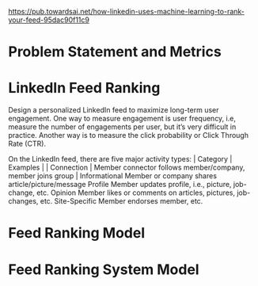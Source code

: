 https://pub.towardsai.net/how-linkedin-uses-machine-learning-to-rank-your-feed-95dac90f11c9

# Problem Statement and Metrics

# LinkedIn Feed Ranking

Design a personalized LinkedIn feed to maximize long-term user engagement. One way to measure engagement is user frequency, i.e, measure the number of engagements per user, but it’s very difficult in practice. Another way is to measure the click probability or Click Through Rate (CTR).

On the LinkedIn feed, there are five major activity types:
| Category | Examples |
| Connection | Member connector follows member/company, member joins group |
Informational	Member or company shares article/picture/message
Profile	Member updates profile, i.e., picture, job-change, etc.
Opinion	Member likes or comments on articles, pictures, job-changes, etc.
Site-Specific	Member endorses member, etc.

# Feed Ranking Model

# Feed Ranking System Model
